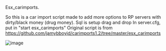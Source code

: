 Esx_carimports.

So this is a car import script made to add more options to RP servers with dirty/black money (drug money).
Sql is setup drag and drop
In server.cfg, put in "start esx_carimports"
Original script is from https://github.com/jamybboyjd/carimports1.2/tree/master/esx_carimports

![image](https://user-images.githubusercontent.com/87045311/134104359-84071de0-a992-4483-9200-ad7e97e3cdde.png)


